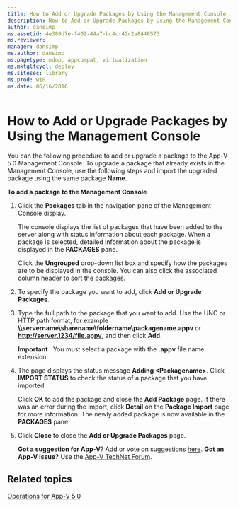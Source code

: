 ```yaml
---
title: How to Add or Upgrade Packages by Using the Management Console
description: How to Add or Upgrade Packages by Using the Management Console
author: dansimp
ms.assetid: 4e389d7e-f402-44a7-bc4c-42c2a8440573
ms.reviewer: 
manager: dansimp
ms.author: dansimp
ms.pagetype: mdop, appcompat, virtualization
ms.mktglfcycl: deploy
ms.sitesec: library
ms.prod: w10
ms.date: 06/16/2016
---
```



# How to Add or Upgrade Packages by Using the Management Console


You can the following procedure to add or upgrade a package to the App-V 5.0 Management Console. To upgrade a package that already exists in the Management Console, use the following steps and import the upgraded package using the same package **Name**.

**To add a package to the Management Console**

1.  Click the **Packages** tab in the navigation pane of the Management Console display.

    The console displays the list of packages that have been added to the server along with status information about each package. When a package is selected, detailed information about the package is displayed in the **PACKAGES** pane.

    Click the **Ungrouped** drop-down list box and specify how the packages are to be displayed in the console. You can also click the associated column header to sort the packages.

2.  To specify the package you want to add, click **Add or Upgrade Packages**.

3.  Type the full path to the package that you want to add. Use the UNC or HTTP path format, for example **\\\\servername\\sharename\\foldername\\packagename.appv** or **http://server.1234/file.appv**, and then click **Add**.

    **Important**  
    You must select a package with the **.appv** file name extension.

     

4.  The page displays the status message **Adding &lt;Packagename&gt;**. Click **IMPORT STATUS** to check the status of a package that you have imported.

    Click **OK** to add the package and close the **Add Package** page. If there was an error during the import, click **Detail** on the **Package Import** page for more information. The newly added package is now available in the **PACKAGES** pane.

5.  Click **Close** to close the **Add or Upgrade Packages** page.

    **Got a suggestion for App-V**? Add or vote on suggestions [here](http://appv.uservoice.com/forums/280448-microsoft-application-virtualization). **Got an App-V issue?** Use the [App-V TechNet Forum](https://social.technet.microsoft.com/Forums/home?forum=mdopappv).

## Related topics


[Operations for App-V 5.0](operations-for-app-v-50.md)

 

 





